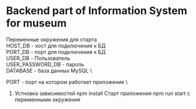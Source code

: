 # Backend part of Information System for museum

Переменные окружения для старта \
HOST_DB - хост для подключения к БД \
PORT_DB - порт для подключения к БД \
USER_DB - Пользователь \
USER_PASSWORD_DB - пароль \
DATABASE - база данных MySQL \

PORT - порт на котором работает приложение \

1. Устновка зависимостей npm install
Старт приложения npm run start с переменными окружения